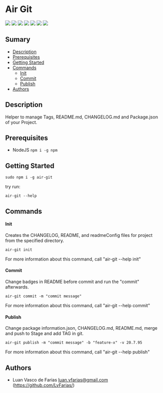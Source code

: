 # Air Git

[![](https://img.shields.io/badge/Version-0.3.0-007fb1)](https://github.com/LvFarias/air-git/releases/tag/0.3.0) [![](https://img.shields.io/badge/Framework-Node%20JS-yellow)]() [![](https://img.shields.io/badge/Dependencies-1-important)]() [![](https://img.shields.io/badge/Platforms-Linux%20|%20MacOS-informational)]() [![](https://img.shields.io/badge/Size-1.6M-critical)]() [![](https://img.shields.io/badge/Last%20Commit-27%20/%209%20/%202019-success)]() [![](https://img.shields.io/badge/Group-LvFarias-007fb1)](https://github.com/LvFarias)

## Sumary

- [Description](#description)
- [Prerequisites](#prerequisites)
- [Getting Started](#getting-started)
- [Commands](#commands)
    - [Init](#init)
    - [Commit](#commit)
    - [Publish](#publish)
- [Authors](#authors)

## Description

Helper to manage Tags, README.md, CHANGELOG.md and Package.json of your Project.

## Prerequisites

- NodeJS `npm i -g npm`

## Getting Started

```
sudo npm i -g air-git
```
try run:
```
air-git --help
```

## Commands
#### Init

Creates the CHANGELOG, README, and readmeConfig files for project from the specified directory.
```
air-git init
```
For more information about this command, call "air-git --help init"

#### Commit

Change badges in README before commit and run the "commit" afterwards.
```
air-git commit -m "commit message"
```
For more information about this command, call "air-git --help commit"

#### Publish

Change package information.json, CHANGELOG.md, README.md, merge and push to Stage and add TAG in git.
```
air-git publish -m "commit message" -b "feature-x" -v 20.7.95
```
For more information about this command, call "air-git --help publish"

## Authors

- Luan Vasco de Farias <luan.vfarias@gmail.com> (https://github.com/LvFarias/)
